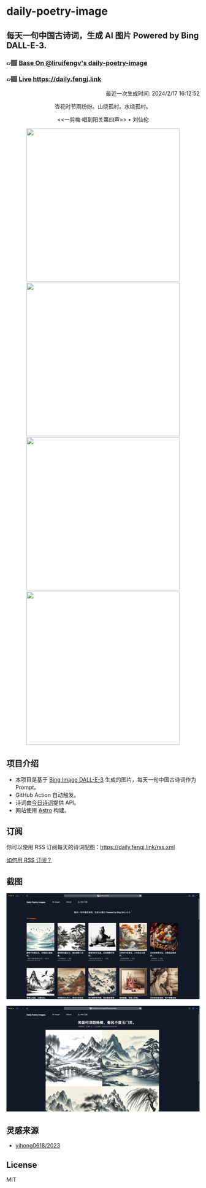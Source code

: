 
# daily-poetry-image

## 每天一句中国古诗词，生成 AI 图片 Powered by Bing DALL-E-3.

### 👉🏽 [Base On @liruifengv's daily-poetry-image](https://github.com/liruifengv/daily-poetry-image)

### 👉🏽 [Live](https://daily.fengj.link) https://daily.fengj.link

<p align="right">
  最近一次生成时间: 2024/2/17 16:12:52
</p>
<p align="center">
杏花时节雨纷纷。山绕孤村。水绕孤村。
</p>
<p align="center">
<<一剪梅·唱到阳关第四声>> • 刘仙伦
</p>
<p align="center">
<img src="https://tse4.mm.bing.net/th/id/OIG1.S4y2k7T7882JhVmIiibx" height="400" width="400" />
<img src="https://tse4.mm.bing.net/th/id/OIG1.Uy.ENZoYWqqtFzvMmCyS" height="400" width="400" />
<img src="https://tse2.mm.bing.net/th/id/OIG1.tP5evNlVprOlccWcd.xf" height="400" width="400" />
<img src="https://tse1.mm.bing.net/th/id/OIG1.xldpKb1yupnW8z7qYkW4" height="400" width="400" />
</p>

## 项目介绍

-   本项目是基于 [Bing Image DALL-E-3](https://www.bing.com/images/create) 生成的图片，每天一句中国古诗词作为 Prompt。
-   GitHub Action 自动触发。
-   诗词由[今日诗词](https://www.jinrishici.com/)提供 API。
-   网站使用 [Astro](https://astro.build) 构建。

## 订阅

你可以使用 RSS 订阅每天的诗词配图：https://daily.fengj.link/rss.xml

[如何用 RSS 订阅？](https://zhuanlan.zhihu.com/p/55026716)

## 截图

![图片列表](./screenshots/Snipaste_2023-12-28_21-00-26.png)

![图片详情](./screenshots/Snipaste_2023-12-28_21-00-53.png)

## 灵感来源

-   [yihong0618/2023](https://github.com/yihong0618/2023)

## License

MIT
